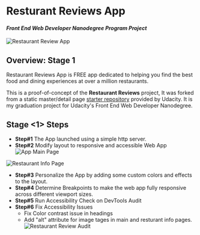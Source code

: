 # Resturant Reviews App

#### _Front End Web Developer Nanodegree Program Project_


![Restaurant Review App](https://github.com/HudaKhalil/RestaurantReviewsApp/blob/master/img/RestaurantReviewApp.jpg)

## Overview: Stage 1

Restaurant Reviews App is FREE app dedicated to helping you find the best food and dining experiences at over a million restaurants.

This is a proof-of-concept of the **Restaurant Reviews** project, It was forked from a static master/detail page [starter repository](https://github.com/udacity/mws-restaurant-stage-1) provided by Udacity. It is my graduation project for Udacity's Front End Web Developer Nanodegree.

## Stage <1> Steps

- **Step#1** The App launched using a simple http server.
- **Step#2** Modify layout to responsive and accessible Web App
![App Main Page](https://github.com/HudaKhalil/RestaurantReviewsApp/blob/master/img/main_page.png)

![Restaurant Info Page](https://github.com/HudaKhalil/RestaurantReviewsApp/blob/master/img/Reviews_page.png)

- **Step#3** Personalize the App by adding some custom colors and effects to the layout.
- **Step#4** Determine Breakpoints to make the web app fully responsive across different  viewport sizes.
- **Step#5** Run Accessibility Check on DevTools Audit
- **Step#6** Fix Accessibility Issues
    - Fix Color contrast issue in headings
    - Add "alt" attribute for image tages in main and resturant info pages.
    ![Restaurant Review Audit](https://github.com/HudaKhalil/RestaurantReviewsApp/blob/master/img/Audit.JPG)

